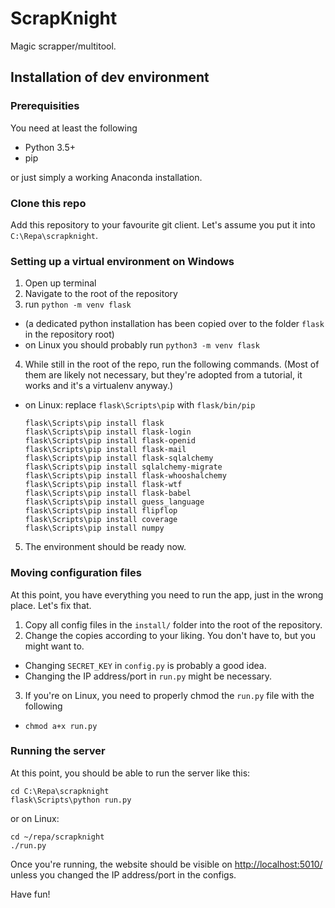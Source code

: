 # ScrapKnight
Magic scrapper/multitool.

## Installation of dev environment

### Prerequisities
You need at least the following

* Python 3.5+
* pip

or just simply a working Anaconda installation.

### Clone this repo
Add this repository to your favourite git client. Let's assume you put it into `C:\Repa\scrapknight`.

### Setting up a virtual environment on Windows

1. Open up terminal
2. Navigate to the root of the repository
3. run `python -m venv flask`
 * (a dedicated python installation has been copied over to the folder `flask` in the repository root)
 * on Linux you should probably run `python3 -m venv flask`
4. While still in the root of the repo, run the following commands. (Most of them are likely not necessary, but they're adopted from a tutorial, it works and it's a virtualenv anyway.)
 * on Linux: replace `flask\Scripts\pip` with `flask/bin/pip`

    ```     
    flask\Scripts\pip install flask
    flask\Scripts\pip install flask-login
    flask\Scripts\pip install flask-openid
    flask\Scripts\pip install flask-mail
    flask\Scripts\pip install flask-sqlalchemy
    flask\Scripts\pip install sqlalchemy-migrate
    flask\Scripts\pip install flask-whooshalchemy
    flask\Scripts\pip install flask-wtf
    flask\Scripts\pip install flask-babel
    flask\Scripts\pip install guess_language
    flask\Scripts\pip install flipflop
    flask\Scripts\pip install coverage
    flask\Scripts\pip install numpy
    ```

5. The environment should be ready now.

### Moving configuration files
At this point, you have everything you need to run the app, just in the wrong place. Let's fix that.

1. Copy all config files in the `install/` folder into the root of the repository.
2. Change the copies according to your liking. You don't have to, but you might want to.
 * Changing `SECRET_KEY` in `config.py` is probably a good idea.
 * Changing the IP address/port in `run.py` might be necessary.
3. If you're on Linux, you need to properly chmod the `run.py` file with the following
 * `chmod a+x run.py`


### Running the server
At this point, you should be able to run the server like this:

    cd C:\Repa\scrapknight
    flask\Scripts\python run.py

or on Linux:

    cd ~/repa/scrapknight
    ./run.py

Once you're running, the website should be visible on [http://localhost:5010/](http://localhost:5010/) unless you changed the IP address/port in the configs.

Have fun!

